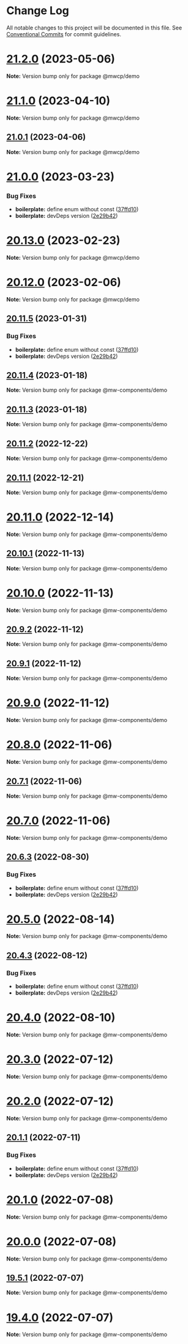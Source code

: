 # Change Log

All notable changes to this project will be documented in this file.
See [Conventional Commits](https://conventionalcommits.org) for commit guidelines.

# [21.2.0](https://github.com/waitingsong/npm-mono-base/compare/v21.1.0...v21.2.0) (2023-05-06)

**Note:** Version bump only for package @mwcp/demo





# [21.1.0](https://github.com/waitingsong/npm-mono-base/compare/v21.0.1...v21.1.0) (2023-04-10)

**Note:** Version bump only for package @mwcp/demo





## [21.0.1](https://github.com/waitingsong/npm-mono-base/compare/v21.0.0...v21.0.1) (2023-04-06)

**Note:** Version bump only for package @mwcp/demo





# [21.0.0](https://github.com/waitingsong/npm-mono-base/compare/v20.13.0...v21.0.0) (2023-03-23)


### Bug Fixes

* **boilerplate:** define enum without const ([37ffd10](https://github.com/waitingsong/npm-mono-base/commit/37ffd10749d0aaa7c3d0ddf8e3c41c7a9bfedc3b))
* **boilerplate:** devDeps version ([2e29b42](https://github.com/waitingsong/npm-mono-base/commit/2e29b42d3eb679cdbced3a0a3d65a9172bd2da34))





# [20.13.0](https://github.com/waitingsong/npm-mono-base/compare/v20.12.0...v20.13.0) (2023-02-23)

**Note:** Version bump only for package @mwcp/demo





# [20.12.0](https://github.com/waitingsong/npm-mono-base/compare/v20.11.5...v20.12.0) (2023-02-06)

**Note:** Version bump only for package @mwcp/demo





## [20.11.5](https://github.com/waitingsong/npm-mono-base/compare/v20.11.4...v20.11.5) (2023-01-31)


### Bug Fixes

* **boilerplate:** define enum without const ([37ffd10](https://github.com/waitingsong/npm-mono-base/commit/37ffd10749d0aaa7c3d0ddf8e3c41c7a9bfedc3b))
* **boilerplate:** devDeps version ([2e29b42](https://github.com/waitingsong/npm-mono-base/commit/2e29b42d3eb679cdbced3a0a3d65a9172bd2da34))





## [20.11.4](https://github.com/waitingsong/npm-mono-base/compare/v20.11.3...v20.11.4) (2023-01-18)

**Note:** Version bump only for package @mw-components/demo





## [20.11.3](https://github.com/waitingsong/npm-mono-base/compare/v20.11.2...v20.11.3) (2023-01-18)

**Note:** Version bump only for package @mw-components/demo





## [20.11.2](https://github.com/waitingsong/npm-mono-base/compare/v20.11.1...v20.11.2) (2022-12-22)

**Note:** Version bump only for package @mw-components/demo





## [20.11.1](https://github.com/waitingsong/npm-mono-base/compare/v20.11.0...v20.11.1) (2022-12-21)

**Note:** Version bump only for package @mw-components/demo





# [20.11.0](https://github.com/waitingsong/npm-mono-base/compare/v20.10.1...v20.11.0) (2022-12-14)

**Note:** Version bump only for package @mw-components/demo





## [20.10.1](https://github.com/waitingsong/npm-mono-base/compare/v20.10.0...v20.10.1) (2022-11-13)

**Note:** Version bump only for package @mw-components/demo





# [20.10.0](https://github.com/waitingsong/npm-mono-base/compare/v20.9.2...v20.10.0) (2022-11-13)

**Note:** Version bump only for package @mw-components/demo





## [20.9.2](https://github.com/waitingsong/npm-mono-base/compare/v20.9.1...v20.9.2) (2022-11-12)

**Note:** Version bump only for package @mw-components/demo





## [20.9.1](https://github.com/waitingsong/npm-mono-base/compare/v20.9.0...v20.9.1) (2022-11-12)

**Note:** Version bump only for package @mw-components/demo





# [20.9.0](https://github.com/waitingsong/npm-mono-base/compare/v20.8.0...v20.9.0) (2022-11-12)

**Note:** Version bump only for package @mw-components/demo





# [20.8.0](https://github.com/waitingsong/npm-mono-base/compare/v20.7.1...v20.8.0) (2022-11-06)

**Note:** Version bump only for package @mw-components/demo





## [20.7.1](https://github.com/waitingsong/npm-mono-base/compare/v20.7.0...v20.7.1) (2022-11-06)

**Note:** Version bump only for package @mw-components/demo





# [20.7.0](https://github.com/waitingsong/npm-mono-base/compare/v20.6.3...v20.7.0) (2022-11-06)

**Note:** Version bump only for package @mw-components/demo





## [20.6.3](https://github.com/waitingsong/npm-mono-base/compare/v20.6.2...v20.6.3) (2022-08-30)


### Bug Fixes

* **boilerplate:** define enum without const ([37ffd10](https://github.com/waitingsong/npm-mono-base/commit/37ffd10749d0aaa7c3d0ddf8e3c41c7a9bfedc3b))
* **boilerplate:** devDeps version ([2e29b42](https://github.com/waitingsong/npm-mono-base/commit/2e29b42d3eb679cdbced3a0a3d65a9172bd2da34))





# [20.5.0](https://github.com/waitingsong/npm-mono-base/compare/v20.4.4...v20.5.0) (2022-08-14)

**Note:** Version bump only for package @mw-components/demo





## [20.4.3](https://github.com/waitingsong/npm-mono-base/compare/v20.4.2...v20.4.3) (2022-08-12)


### Bug Fixes

* **boilerplate:** define enum without const ([37ffd10](https://github.com/waitingsong/npm-mono-base/commit/37ffd10749d0aaa7c3d0ddf8e3c41c7a9bfedc3b))
* **boilerplate:** devDeps version ([2e29b42](https://github.com/waitingsong/npm-mono-base/commit/2e29b42d3eb679cdbced3a0a3d65a9172bd2da34))





# [20.4.0](https://github.com/waitingsong/npm-mono-base/compare/v20.3.0...v20.4.0) (2022-08-10)

**Note:** Version bump only for package @mw-components/demo





# [20.3.0](https://github.com/waitingsong/npm-mono-base/compare/v20.2.0...v20.3.0) (2022-07-12)

**Note:** Version bump only for package @mw-components/demo





# [20.2.0](https://github.com/waitingsong/npm-mono-base/compare/v20.1.1...v20.2.0) (2022-07-12)

**Note:** Version bump only for package @mw-components/demo





## [20.1.1](https://github.com/waitingsong/npm-mono-base/compare/v20.1.0...v20.1.1) (2022-07-11)


### Bug Fixes

* **boilerplate:** define enum without const ([37ffd10](https://github.com/waitingsong/npm-mono-base/commit/37ffd10749d0aaa7c3d0ddf8e3c41c7a9bfedc3b))
* **boilerplate:** devDeps version ([2e29b42](https://github.com/waitingsong/npm-mono-base/commit/2e29b42d3eb679cdbced3a0a3d65a9172bd2da34))





# [20.1.0](https://github.com/waitingsong/npm-mono-base/compare/v20.0.0...v20.1.0) (2022-07-08)

**Note:** Version bump only for package @mw-components/demo





# [20.0.0](https://github.com/waitingsong/npm-mono-base/compare/v19.5.1...v20.0.0) (2022-07-08)

**Note:** Version bump only for package @mw-components/demo





## [19.5.1](https://github.com/waitingsong/npm-mono-base/compare/v19.5.0...v19.5.1) (2022-07-07)

**Note:** Version bump only for package @mw-components/demo





# [19.4.0](https://github.com/waitingsong/npm-mono-base/compare/v19.3.0...v19.4.0) (2022-07-07)

**Note:** Version bump only for package @mw-components/demo
